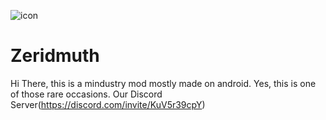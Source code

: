 ![icon](https://github.com/XtarsAgency/Zeridmuth/blob/main/icon.png)
# Zeridmuth
Hi There, this is a mindustry mod mostly made on android. Yes, this is one of those rare occasions.
Our Discord Server(https://discord.com/invite/KuV5r39cpY)
